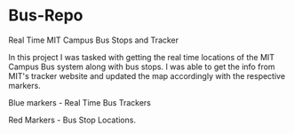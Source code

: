 # Bus-Repo
Real Time MIT Campus Bus Stops and Tracker


In this project I was tasked with getting the real time locations of the MIT Campus Bus system along with bus stops. I was able to get the info from MIT's tracker website and updated the map accordingly with the respective markers.

Blue markers - Real Time Bus Trackers

Red Markers - Bus Stop Locations.
